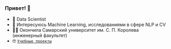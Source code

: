 ### Привет! 👋

- 🌱 Data Scientist
- 🤖 Интересуюсь Machine Learning, исследованиями в сфере NLP и CV
- 👩‍🚀 Окончила Самарский университет им. С. П. Королева (инженерный факультет)
- 🤓 <code>[Учебные проекты](https://github.com/RumKam/Yandex-Practicum-study-projects "Репозиторий") </code>
